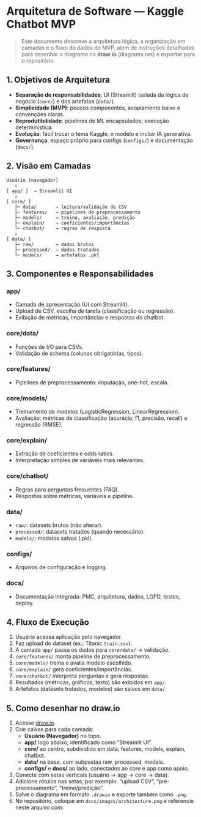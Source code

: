 # Arquitetura de Software — Kaggle Chatbot MVP

> Este documento descreve a arquitetura lógica, a organização em camadas e o fluxo de dados do MVP, além de instruções detalhadas para desenhar o diagrama no **draw.io** (diagrams.net) e exportar para o repositório.

## 1. Objetivos de Arquitetura

- **Separação de responsabilidades**: UI (Streamlit) isolada da lógica de negócio (`core/`) e dos artefatos (`data/`).
- **Simplicidade (MVP)**: poucos componentes, acoplamento baixo e convenções claras.
- **Reprodutibilidade**: pipelines de ML encapsulados; execução determinística.
- **Evolução**: fácil trocar o tema Kaggle, o modelo e incluir IA generativa.
- **Governança**: espaço próprio para configs (`configs/`) e documentação (`docs/`).

## 2. Visão em Camadas

```
Usuário (navegador)
   ↓
[ app/ ]  → Streamlit UI
   ↓
[ core/ ]
   ├─ data/       → leitura/validação de CSV
   ├─ features/   → pipelines de preprocessamento
   ├─ models/     → treino, avaliação, predição
   ├─ explain/    → coeficientes/importâncias
   └─ chatbot/    → regras de resposta
   ↓
[ data/ ]
   ├─ raw/        → dados brutos
   ├─ processed/  → dados tratados
   └─ models/     → artefatos .pkl
```

## 3. Componentes e Responsabilidades

### app/
- Camada de apresentação (UI com Streamlit).
- Upload de CSV, escolha de tarefa (classificação ou regressão).
- Exibição de métricas, importâncias e respostas do chatbot.

### core/data/
- Funções de I/O para CSVs.
- Validação de schema (colunas obrigatórias, tipos).

### core/features/
- Pipelines de preprocessamento: imputação, one-hot, escala.

### core/models/
- Treinamento de modelos (LogisticRegression, LinearRegression).
- Avaliação: métricas de classificação (acurácia, f1, precisão, recall) e regressão (RMSE).

### core/explain/
- Extração de coeficientes e odds ratios.
- Interpretação simples de variáveis mais relevantes.

### core/chatbot/
- Regras para perguntas frequentes (FAQ).
- Respostas sobre métricas, variáveis e pipeline.

### data/
- `raw/`: datasets brutos (não alterar).
- `processed/`: datasets tratados (quando necessário).
- `models/`: modelos salvos (.pkl).

### configs/
- Arquivos de configuração e logging.

### docs/
- Documentação integrada: PMC, arquitetura, dados, LGPD, testes, deploy.

## 4. Fluxo de Execução

1. Usuário acessa aplicação pelo navegador.
2. Faz upload do dataset (ex.: Titanic `train.csv`).
3. A camada `app/` passa os dados para `core/data/` → validação.
4. `core/features/` monta pipeline de preprocessamento.
5. `core/models/` treina e avalia modelo escolhido.
6. `core/explain/` gera coeficientes/importâncias.
7. `core/chatbot/` interpreta perguntas e gera respostas.
8. Resultados (métricas, gráficos, texto) são exibidos em `app/`.
9. Artefatos (datasets tratados, modelos) são salvos em `data/`.

## 5. Como desenhar no draw.io

1. Acesse [draw.io](https://app.diagrams.net/).
2. Crie caixas para cada camada:
   - **Usuário (Navegador)** no topo.
   - **app/** logo abaixo, identificado como “Streamlit UI”.
   - **core/** ao centro, subdividido em data, features, models, explain, chatbot.
   - **data/** na base, com subpastas raw, processed, models.
   - **configs/** e **docs/** ao lado, conectados ao core e app como apoio.
3. Conecte com setas verticais (usuário → app → core → data).
4. Adicione rótulos nas setas, por exemplo: “upload CSV”, “pré-processamento”, “treino/predição”.
5. Salve o diagrama em formato `.drawio` e exporte também como `.png`.
6. No repositório, coloque em `docs/images/architecture.png` e referencie neste arquivo com:
